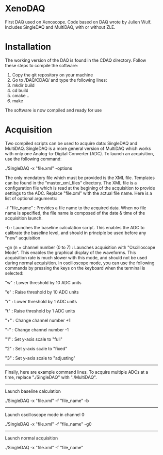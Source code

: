 # XenoDAQ
First DAQ used on Xenoscope. Code based on DAQ wrote by Julien Wulf. Includes SingleDAQ and MultiDAQ, with or without ZLE.


# Installation

The working version of the DAQ is found in the CDAQ directory. Follow these steps to compile the software:

1) Copy the git repository on your machine
2) Go to /DAQ/CDAQ/ and type the following lines:
3) mkdir build
4) cd build
5) cmake ..
6) make

The software is now compiled and ready for use

# Acquisition

Two compiled scripts can be used to acquire data: SingleDAQ and MultiDAQ. SingleDAQ is a more general version of MultiDAQ which works with only one Analog-to-Digital Converter (ADC). To launch an acquisition, use the following command:

./SingleDAQ -x "file.xml" -options

The only mendatory file which must be provided is the XML file. Templates can be found in the "master_xml_files" directory. The XML file is a configuration file which is read at the begining of the acquisition to provide settings to the ADC. Replace "file.xml" with the actual file name. Here is a list of optional arguments:

-f "file_name" : Provides a file name to the acquired data. When no file name is specified, the file name is composed of the date & time of the acquisition launch.

-b : Launches the baseline calculation script. This enables the ADC to calibrate the baseline level, and should in principle be used before any "new" acquisition

-gn (n = channel number (0 to 7) : Launches acquisition with "Oscilloscope Mode". This enables the graphical display of the waveforms. This acquisition rate is much slower with this mode, and should not be used during normal acquisition. In oscilloscope mode, you can use the following commands by pressing the keys on the keyboard when the terminal is selected:

"w" : Lower threshold by 10 ADC units

"e" : Raise threshold by 10 ADC units

"r" : Lower threshold by 1 ADC units

"t" : Raise threshold by 1 ADC units

"+" : Change channel number +1

"-" : Change channel number -1

"1" : Set y-axis scale to "full"

"2" : Set y-axis scale to "fixed"

"3" : Set y-axis scale to "adjusting"

---------------------------------------------

Finally, here are example command lines. To acquire multiple ADCs at a time, replace "./SingleDAQ" with "./MultiDAQ".

---------------------------------------------
Launch baseline calculation

./SingleDAQ -x "file.xml" -f "file_name" -b

---------------------------------------------
Launch oscilloscope mode in channel 0

./SingleDAQ -x "file.xml" -f "file_name" -g0   

---------------------------------------------
Launch normal acquisition

./SingleDAQ -x "file.xml" -f "file_name"       


